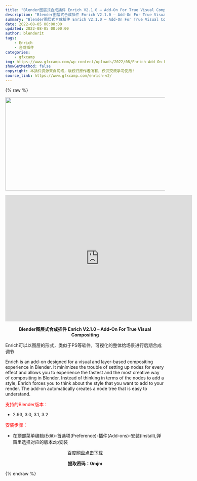 ```yaml
---
title: "Blender图层式合成插件 Enrich V2.1.0 – Add-On For True Visual Compositing"
description: "Blender图层式合成插件 Enrich V2.1.0 – Add-On For True Visual Compositing Enrich可以以图层的形式，类似于PS等软件，可视化的..."
summary: "Blender图层式合成插件 Enrich V2.1.0 – Add-On For True Visual Compositing Enrich可以以图层的形式，类似于PS等软件，可视化的..."
date: 2022-08-05 00:00:00
updated: 2022-08-05 00:00:00
author: blenderit
tags: 
    - Enrich
    - 合成插件
categories:
    - gfxcamp
img: https://www.gfxcamp.com/wp-content/uploads/2022/08/Enrich-Add-On-For-True-Visual-Compositing.jpg
showGetMethod: false
copyright: 本插件资源来自网络，版权归原作者所有，仅供交流学习使用！
source_link: https://www.gfxcamp.com/enrich-v2/
---
```


{% raw %}
<div><p><img decoding="async" class="aligncenter size-full wp-image-105697" src="https://www.gfxcamp.com/wp-content/uploads/2022/08/Enrich-Add-On-For-True-Visual-Compositing.jpg" data-src="https://www.gfxcamp.com/wp-content/uploads/2022/08/Enrich-Add-On-For-True-Visual-Compositing.jpg" alt="" width="590" height="295" data-srcset="https://www.gfxcamp.com/wp-content/uploads/2022/08/Enrich-Add-On-For-True-Visual-Compositing.jpg 590w, https://www.gfxcamp.com/wp-content/uploads/2022/08/Enrich-Add-On-For-True-Visual-Compositing-150x75.jpg 150w" data-sizes="(max-width: 590px) 100vw, 590px"></p><p style="text-align: center;"><iframe loading="lazy" src="https://player.youku.com/embed/XNTg5MjU2NjAwNA==" width="590" height="400" frameborder="0" allowfullscreen="allowfullscreen" data-mce-fragment="1"></iframe></p><p style="text-align: center;"><strong>Blender图层式合成插件 Enrich V2.1.0 – Add-On For True Visual Compositing</strong></p><p>Enrich可以以图层的形式，类似于PS等软件，可视化的整体给场景进行后期合成调节</p><p>Enrich is an add-on designed for a visual and layer-based compositing experience in Blender. It minimizes the trouble of setting up nodes for every effect and allows you to experience the fastest and the most creative way of compositing in Blender. Instead of thinking in terms of the nodes to add a style, Enrich forces you to think about the style that you want to add to your render. The add-on automatically creates a node tree that is easy to understand.</p><p style="text-align: left;"><span style="color: #ff0000;">支持的Blender版本：</span></p><ul>
<li style="text-align: left;">2.93, 3.0, 3.1, 3.2</li>
</ul><p><span style="color: #ff0000;">安装步骤：</span></p><ul>
<li>在顶部菜单编辑(Edit)-首选项(Preference)-插件(Add-ons)-安装(Install),弹窗里选择对应的版本zip安装</li>
</ul><p style="text-align: center;"><a class="maxbutton-3 maxbutton maxbutton-baidu" target="_blank" rel="noopener" href="https://pan.baidu.com/s/1EeWB8LDoWixlJ_D_sjDiSg?pwd=0mjm"><span class="mb-text">百度网盘点击下载</span></a></p><p style="text-align: center;"><strong>提取密码：0mjm</strong></p></div>
<div style="display: none">gfxcamp</div>
{% endraw %}